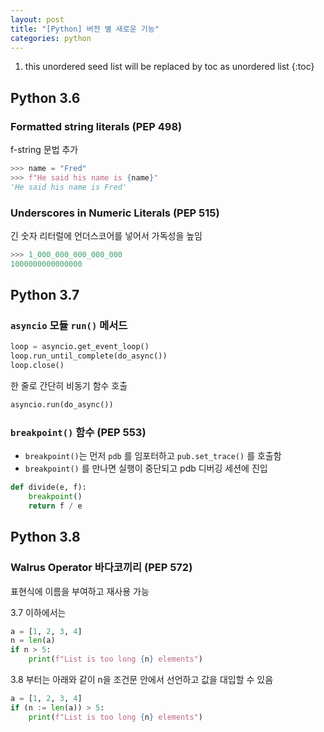 ```yaml
---
layout: post
title: "[Python] 버전 별 새로운 기능"
categories: python
---
```


1. this unordered seed list will be replaced by toc as unordered list
{:toc}

## Python 3.6

### Formatted string literals (PEP 498)

f-string 문법 추가

```python
>>> name = "Fred"
>>> f"He said his name is {name}"
'He said his name is Fred'
```

### Underscores in Numeric Literals (PEP 515)

긴 숫자 리터럴에 언더스코어를 넣어서 가독성을 높임

```python
>>> 1_000_000_000_000_000
1000000000000000
```

## Python 3.7

### `asyncio` 모듈 `run()` 메서드

```python
loop = asyncio.get_event_loop()
loop.run_until_complete(do_async())
loop.close()
```

한 줄로 간단히 비동기 함수 호출

```python
asyncio.run(do_async())
```

### `breakpoint()` 함수 (PEP 553)

- `breakpoint()`는 먼저 `pdb` 를 임포터하고 `pub.set_trace()` 를 호출함
- `breakpoint()` 를 만나면 실행이 중단되고 pdb 디버깅 세션에 진입

```python
def divide(e, f):
    breakpoint()
    return f / e
```

## Python 3.8

### Walrus Operator 바다코끼리 (PEP 572)

표현식에 이름을 부여하고 재사용 가능

3.7 이하에서는

```python
a = [1, 2, 3, 4]
n = len(a)
if n > 5:
    print(f"List is too long {n} elements")
```

3.8 부터는 아래와 같이 n을 조건문 안에서 선언하고 값을 대입할 수 있음

```python
a = [1, 2, 3, 4]
if (n := len(a)) > 5:
    print(f"List is too long {n} elements")
```
